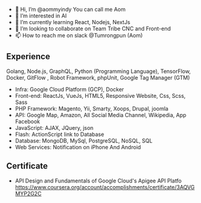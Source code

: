 - 👋 Hi, I’m @aommyindy You can call me Aom
- 👀 I’m interested in AI
- 🌱 I’m currently learning React, Nodejs, NextJs
- 💞️ I’m looking to collaborate on Team Tribe CNC and Front-end
- 📫 How to reach me on slack @Tumrongpun (Aom)

## Experience

Golang, Node.js, GraphQL, Python (Programming Language), TensorFlow, Docker, GitFlow , Robot Framework, phpUnit, Google Tag Manager (GTM)

- Infra: Google Cloud Platform (GCP), Docker
- Front-end: ReactJs, VueJs, HTML5, Responsive Website, Css, Scss, Sass
- PHP Framework: Magento, Yii, Smarty, Xoops, Drupal, joomla
- API: Google Map, Amazon, All Social Media Channel, Wikipedia, App Facebook
- JavaScript: AJAX, JQuery, json
- Flash: ActionScript link to Database 
- Database: MongoDB, MySql, PostgreSQL, NoSQL, SQL
- Web Services: Notification on iPhone And Android

## Certificate
- API Design and Fundamentals of Google Cloud's Apigee API Platfo https://www.coursera.org/account/accomplishments/certificate/3AQVGMYP2G2C
